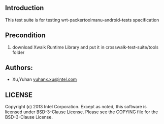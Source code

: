 ## Introduction

This test suite is for testing wrt-packertoolmanu-android-tests specification

## Precondition

1. download Xwalk Runtime Library and put it in crosswalk-test-suite/tools folder

## Authors:

* Xu,Yuhan <yuhanx.xu@intel.com>

## LICENSE

Copyright (c) 2013 Intel Corporation.
Except as noted, this software is licensed under BSD-3-Clause License.
Please see the COPYING file for the BSD-3-Clause License.
